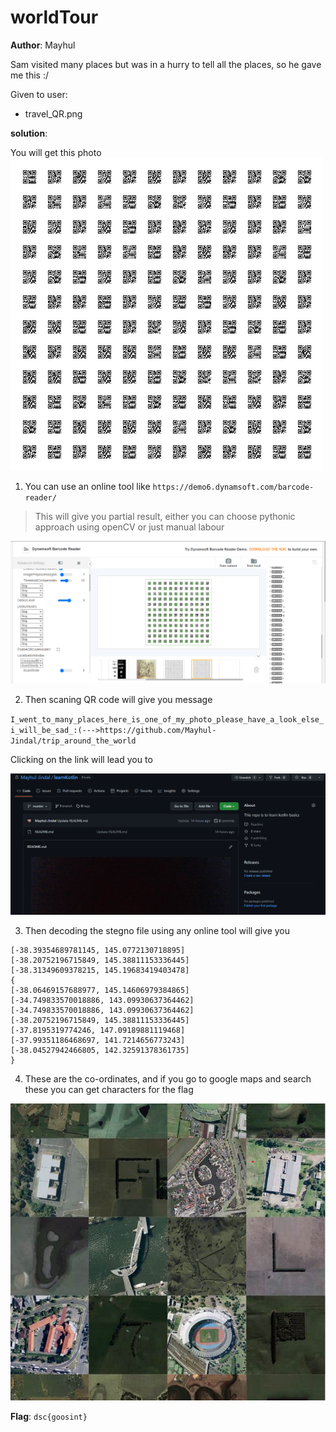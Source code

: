 # worldTour 

**Author**: Mayhul

Sam visited many places but was in a hurry to tell all the places, so he gave me this :/

Given to user:
- travel_QR.png

**solution**:

You will get this photo
![](../dist/travel_QR.png)

1. You can use an online tool like `https://demo6.dynamsoft.com/barcode-reader/`
> This will give you partial result, either you can choose pythonic approach using openCV or just manual labour

![](./static/Screenshot%202022-07-03%20034549.png)

2. Then scaning QR code will give you message

`I_went_to_many_places_here_is_one_of_my_photo_please_have_a_look_else_i_will_be_sad_:(--->https://github.com/Mayhul-Jindal/trip_around_the_world`

Clicking on the link will lead you to

![](./static/Screenshot%202022-06-27%20185503.png)

3. Then decoding the stegno file using any online tool will give you

```
[-38.39354689781145, 145.0772130718895]
[-38.20752196715849, 145.38811153336445]
[-38.31349609378215, 145.19683419403478]
{
[-38.06469157688977, 145.14606979384865]
[-34.749833570018886, 143.09930637364462]
[-34.749833570018886, 143.09930637364462]
[-38.20752196715849, 145.38811153336445]
[-37.8195319774246, 147.09189881119468]
[-37.99351186468697, 141.7214656773243]
[-38.04527942466805, 142.32591378361735]
}
```

4. These are the co-ordinates, and if you go to google maps and search these you can get characters for the flag

![](./static/Screenshot%202022-06-27%20184802.png)

**Flag**: `dsc{goosint}`
